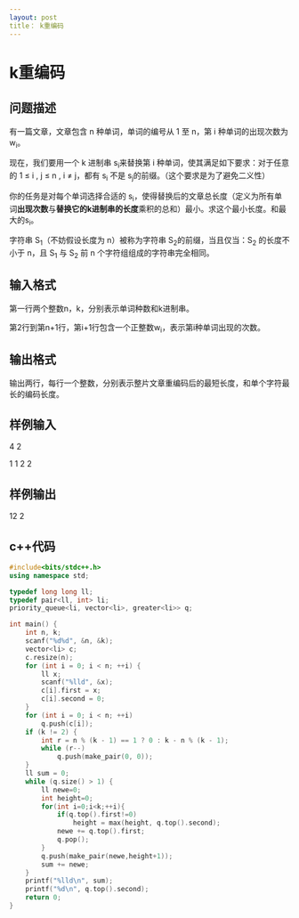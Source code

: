 ```yaml
---
layout: post
title： k重编码
---
```


# k重编码

## 问题描述

有一篇文章，文章包含 n 种单词，单词的编号从 1 至 n，第 i 种单词的出现次数为 w<sub>i</sub>。

现在，我们要用一个 k 进制串 s<sub>i</sub>来替换第 i 种单词，使其满足如下要求：对于任意的 1 ≤ i , j ≤ n , i ≠ j，都有 s<sub>i</sub> 不是 s<sub>j</sub>的前缀。（这个要求是为了避免二义性）

你的任务是对每个单词选择合适的 s<sub>i</sub>，使得替换后的文章总长度（定义为所有单词**出现次数**与**替换它的k进制串的长度**乘积的总和）最小。求这个最小长度。和最大的s<sub>i</sub>。

字符串 S<sub>1</sub>（不妨假设长度为 n）被称为字符串 S<sub>2</sub>的前缀，当且仅当：S<sub>2</sub> 的长度不小于 n，且 S<sub>1</sub> 与 S<sub>2</sub> 前 n 个字符组组成的字符串完全相同。

## 输入格式

第一行两个整数n，k，分别表示单词种数和k进制串。

第2行到第n+1行，第i+1行包含一个正整数w<sub>i</sub>，表示第i种单词出现的次数。

## 输出格式

输出两行，每行一个整数，分别表示整片文章重编码后的最短长度，和单个字符最长的编码长度。

## 样例输入

4 2

1 1 2 2

## 样例输出

12 2

## c++代码

```c++
#include<bits/stdc++.h>
using namespace std;

typedef long long ll;
typedef pair<ll, int> li;
priority_queue<li, vector<li>, greater<li>> q;

int main() {
	int n, k;
	scanf("%d%d", &n, &k);
	vector<li> c;
	c.resize(n);
	for (int i = 0; i < n; ++i) {
		ll x;
		scanf("%lld", &x);
		c[i].first = x;
		c[i].second = 0;
	}
	for (int i = 0; i < n; ++i)
		q.push(c[i]);
	if (k != 2) {
		int r = n % (k - 1) == 1 ? 0 : k - n % (k - 1);
		while (r--)
			q.push(make_pair(0, 0));
	}
	ll sum = 0;
	while (q.size() > 1) {
		ll newe=0;
		int height=0;
		for(int i=0;i<k;++i){
			if(q.top().first!=0)
				height = max(height, q.top().second);
			newe += q.top().first;
			q.pop();
		}
		q.push(make_pair(newe,height+1));
		sum += newe;
	}
	printf("%lld\n", sum);
	printf("%d\n", q.top().second);
	return 0;
}
```
